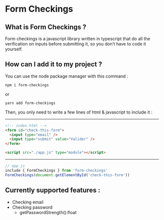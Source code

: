 # Form Checkings
## What is Form Checkings ?
Form checkings is a javascript library written in typescript that do all the verification on inputs before submitting it, so you don’t have to code it yourself.

## How can I add it to my project ?
You can use the node package manager with this command : 

`npm i form-checkings`

or 

`yarn add form-checkings`

Then, you only need to write a few lines of html & javascript to include it :

---

```html
<!-- index.html -->
<form id="check-this-form">
  <input type="email" />
  <input type="submit" value="Valider" />
</form>

<script src="./app.js" type="module"></script>
```

---

```javascript
// app.js
include { FormCheckings } from 'form-checkings'
FormCheckings(document.getElementById('check-this-form'))
```

## Currently supported features :
- Checking email
- Checking password
   - getPasswordStrength():float

